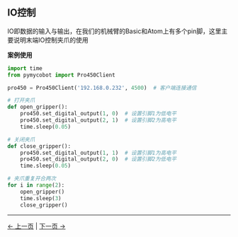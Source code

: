 ## IO控制

IO即数据的输入与输出，在我们的机械臂的Basic和Atom上有多个pin脚，这里主要说明末端IO控制夹爪的使用

**案例使用**

```python
import time
from pymycobot import Pro450Client

pro450 = Pro450Client('192.168.0.232', 4500)  # 客户端连接通信

# 打开夹爪
def open_gripper():
    pro450.set_digital_output(1, 0)  # 设置引脚1为低电平
    pro450.set_digital_output(2, 1)  # 设置引脚2为高电平
    time.sleep(0.05)

# 关闭夹爪
def close_gripper():
    pro450.set_digital_output(1, 1)  # 设置引脚1为高电平
    pro450.set_digital_output(2, 0)  # 设置引脚2为低电平
    time.sleep(0.05)

# 夹爪重复开合两次
for i in range(2):
    open_gripper()
    time.sleep(3)
    close_gripper()
```

---

[← 上一页](./4_coord.md) | [下一页 →](./6_gripper.md)